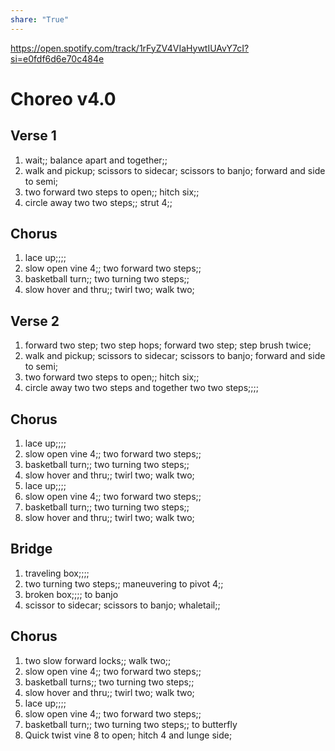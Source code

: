 ```yaml
---  
share: "True"  
---  
```

  
https://open.spotify.com/track/1rFyZV4VIaHywtIUAvY7cI?si=e0fdf6d6e70c484e  
# Choreo v4.0  
## Verse 1  
1. wait;; balance apart and together;;  
2. walk and pickup; scissors to sidecar; scissors to banjo; forward and side to semi;  
3. two forward two steps to open;; hitch six;;  
4. circle away two two steps;; strut 4;;  
## Chorus  
1. lace up;;;;  
2. slow open vine 4;; two forward two steps;;  
3. basketball turn;; two turning two steps;;  
4. slow hover and thru;; twirl two; walk two;  
## Verse 2  
1. forward two step; two step hops; forward two step; step brush twice;  
2. walk and pickup; scissors to sidecar; scissors to banjo; forward and side to semi;  
3. two forward two steps to open;; hitch six;;  
4. circle away two two steps and together two two steps;;;;  
## Chorus  
1. lace up;;;;  
2. slow open vine 4;; two forward two steps;;  
3. basketball turn;; two turning two steps;;  
4. slow hover and thru;; twirl two; walk two;  
5. lace up;;;;  
6. slow open vine 4;; two forward two steps;;  
7. basketball turn;; two turning two steps;;  
8. slow hover and thru;; twirl two; walk two;  
## Bridge  
1. traveling box;;;;  
2. two turning two steps;; maneuvering to pivot 4;;  
3. broken box;;;; to banjo  
4. scissor to sidecar; scissors to banjo; whaletail;;  
## Chorus  
1. two slow forward locks;; walk two;;  
2. slow open vine 4;; two forward two steps;;  
3. basketball turns;; two turning two steps;;  
4. slow hover and thru;; twirl two; walk two;  
5. lace up;;;;  
6. slow open vine 4;; two forward two steps;;  
7. basketball turn;; two turning two steps;; to butterfly  
8. Quick twist vine 8 to open; hitch 4 and lunge side;   
